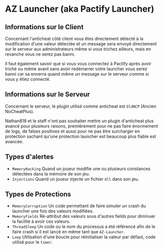 # AZ Launcher (aka Pactify Launcher)

## Informations sur le Client

Concernant l'anticheat côté client vous êtes directement détecté à la modification d'une valeur détectée et un message sera envoyé directement
sur le serveur aux administrateurs même si vous trichez ailleurs, mais en revanche vous ne serez pas banni.

Il faut également savoir que si vous vous connectez à Pactify après avoir triché ou même avant sans avoir redémarrer votre launcher vous serez
banni car sa enverra quand même un message sur le serveur comme si vous y étiez connecté.

## Informations sur le Serveur

Concernant le serveur, le plugin utilisé comme anticheat est `OldNCP` (Ancien NoCheatPlus).

Nathan818 et le staff n'ont pas souhaiter mettre un plugin d'anticheat plus avancé pour plusieurs raisons, premièrement pour ne pas faire énormement de
logs, de falses positives et aussi pour ne pas être surcharger en protection sachant qu'une protection launcher est beaucoup plus fiable est avancée.

## Types d'alertes

- `MemoryHacking` Quand un joueur modifie une ou plusieurs constances détectées dans la mémoire de son jeu.
- `Injections` Quand un joueur injecte un fichier `dll` dans son jeu.

## Types de Protections

- `MemoryCorruption` Un code permettant de faire simuler un crash du launcher une fois des valeurs modifiées.
- `MemoryFields` Ré-attribut des valeurs sous d'autres fields pour diminuer la facilité à avoir ces valeurs.
- `ThreadSleep` Un code ou le nom du processus a été référencé afin de le faire crash si il est lancé en même tant que `AZ-Launcher`.
- `Loop` Utilisation d'une boucle pour réinitialiser la valeur par défaut, code utilisé pour le `timer`.

